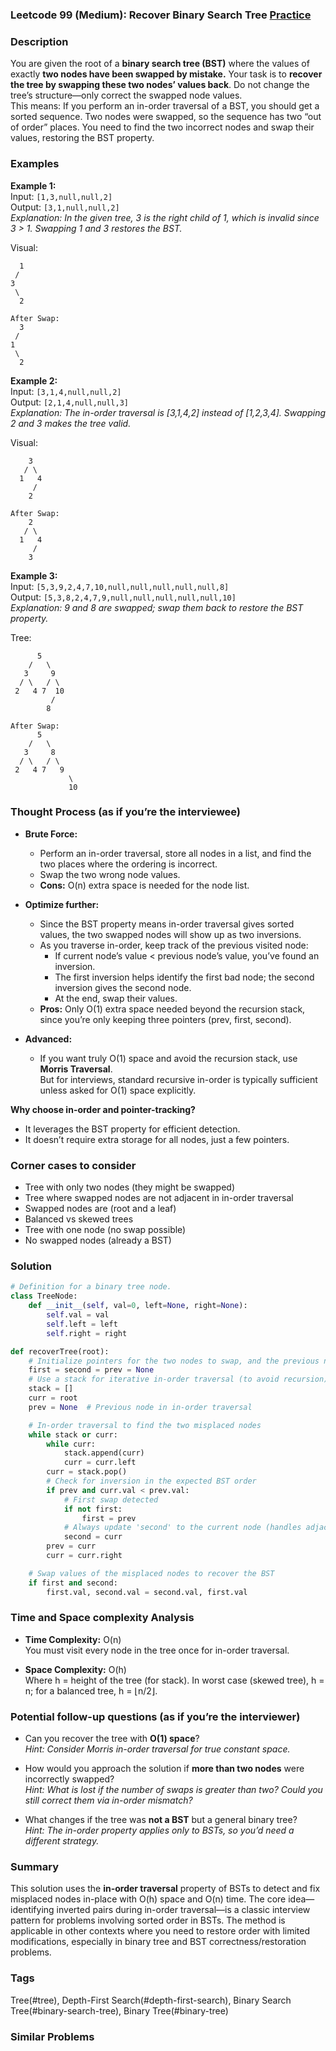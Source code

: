 ### Leetcode 99 (Medium): Recover Binary Search Tree [Practice](https://leetcode.com/problems/recover-binary-search-tree)

### Description  
You are given the root of a **binary search tree (BST)** where the values of exactly **two nodes have been swapped by mistake.** Your task is to **recover the tree by swapping these two nodes’ values back**. Do not change the tree’s structure—only correct the swapped node values.  
This means: If you perform an in-order traversal of a BST, you should get a sorted sequence. Two nodes were swapped, so the sequence has two “out of order” places. You need to find the two incorrect nodes and swap their values, restoring the BST property.

### Examples  

**Example 1:**  
Input: `[1,3,null,null,2]`  
Output: `[3,1,null,null,2]`  
*Explanation: In the given tree, 3 is the right child of 1, which is invalid since 3 > 1. Swapping 1 and 3 restores the BST.*

Visual:
```
  1
 /
3
 \
  2

After Swap:
  3
 /
1
 \
  2
```

**Example 2:**  
Input: `[3,1,4,null,null,2]`  
Output: `[2,1,4,null,null,3]`  
*Explanation: The in-order traversal is [3,1,4,2] instead of [1,2,3,4]. Swapping 2 and 3 makes the tree valid.*

Visual:
```
    3
   / \
  1   4
     /
    2

After Swap:
    2
   / \
  1   4
     /
    3
```

**Example 3:**  
Input: `[5,3,9,2,4,7,10,null,null,null,null,null,8]`  
Output: `[5,3,8,2,4,7,9,null,null,null,null,null,10]`  
*Explanation: 9 and 8 are swapped; swap them back to restore the BST property.*

Tree:
```
      5
    /   \
   3     9
  / \   / \
 2   4 7  10
         /
        8

After Swap:
      5
    /   \
   3     8
  / \   / \
 2   4 7   9
             \
             10
```

### Thought Process (as if you’re the interviewee)  

- **Brute Force:**  
  - Perform an in-order traversal, store all nodes in a list, and find the two places where the ordering is incorrect.
  - Swap the two wrong node values.
  - **Cons:** O(n) extra space is needed for the node list.

- **Optimize further:**  
  - Since the BST property means in-order traversal gives sorted values, the two swapped nodes will show up as two inversions.
  - As you traverse in-order, keep track of the previous visited node:
    - If current node’s value < previous node’s value, you’ve found an inversion.
    - The first inversion helps identify the first bad node; the second inversion gives the second node.
    - At the end, swap their values.
  - **Pros:** Only O(1) extra space needed beyond the recursion stack, since you’re only keeping three pointers (prev, first, second).

- **Advanced:**  
  - If you want truly O(1) space and avoid the recursion stack, use **Morris Traversal**.  
    But for interviews, standard recursive in-order is typically sufficient unless asked for O(1) space explicitly.

**Why choose in-order and pointer-tracking?**  
- It leverages the BST property for efficient detection.
- It doesn’t require extra storage for all nodes, just a few pointers.

### Corner cases to consider  
- Tree with only two nodes (they might be swapped)
- Tree where swapped nodes are not adjacent in in-order traversal
- Swapped nodes are (root and a leaf)
- Balanced vs skewed trees
- Tree with one node (no swap possible)
- No swapped nodes (already a BST)

### Solution

```python
# Definition for a binary tree node.
class TreeNode:
    def __init__(self, val=0, left=None, right=None):
        self.val = val
        self.left = left
        self.right = right

def recoverTree(root):
    # Initialize pointers for the two nodes to swap, and the previous node in traversal
    first = second = prev = None
    # Use a stack for iterative in-order traversal (to avoid recursion)
    stack = []
    curr = root
    prev = None  # Previous node in in-order traversal

    # In-order traversal to find the two misplaced nodes
    while stack or curr:
        while curr:
            stack.append(curr)
            curr = curr.left
        curr = stack.pop()
        # Check for inversion in the expected BST order
        if prev and curr.val < prev.val:
            # First swap detected
            if not first:
                first = prev
            # Always update 'second' to the current node (handles adjacent and non-adjacent swaps)
            second = curr
        prev = curr
        curr = curr.right

    # Swap values of the misplaced nodes to recover the BST
    if first and second:
        first.val, second.val = second.val, first.val
```

### Time and Space complexity Analysis  

- **Time Complexity:** O(n)  
  You must visit every node in the tree once for in-order traversal.

- **Space Complexity:** O(h)  
  Where h = height of the tree (for stack). In worst case (skewed tree), h = n; for a balanced tree, h = ⌊n/2⌋.

### Potential follow-up questions (as if you’re the interviewer)  

- Can you recover the tree with **O(1) space**?  
  *Hint: Consider Morris in-order traversal for true constant space.*

- How would you approach the solution if **more than two nodes** were incorrectly swapped?  
  *Hint: What is lost if the number of swaps is greater than two? Could you still correct them via in-order mismatch?*

- What changes if the tree was **not a BST** but a general binary tree?  
  *Hint: The in-order property applies only to BSTs, so you’d need a different strategy.*

### Summary
This solution uses the **in-order traversal** property of BSTs to detect and fix misplaced nodes in-place with O(h) space and O(n) time. The core idea—identifying inverted pairs during in-order traversal—is a classic interview pattern for problems involving sorted order in BSTs. The method is applicable in other contexts where you need to restore order with limited modifications, especially in binary tree and BST correctness/restoration problems.

### Tags
Tree(#tree), Depth-First Search(#depth-first-search), Binary Search Tree(#binary-search-tree), Binary Tree(#binary-tree)

### Similar Problems
